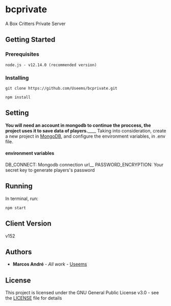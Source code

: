 # bcprivate
A Box Critters Private Server

## Getting Started

### Prerequisites
```
node.js - v12.14.0 (recommended version)
```

### Installing
```
git clone https://github.com/Useems/bcprivate.git
```
```
npm install
```

## Setting

**You will need an account in mongodb to continue the proccess, the project uses it to save data of players.**____
Taking into consideration, create a new project in [MongoDB](mongodb.org "MongoDB website"), and configure the environment variables, in .env file.

#### environment variables
DB_CONNECT: Mongodb connection url__
PASSWORD_ENCRYPTION: Your secret key to generate players's password

## Running
In terminal, run:
```
npm start
```

## Client Version
v152

## Authors

* **Marcos André** - *All work* - [Useems](https://github.com/Useems)

## License

This project is licensed under the GNU General Public License v3.0 - see the [LICENSE](LICENSE) file for details